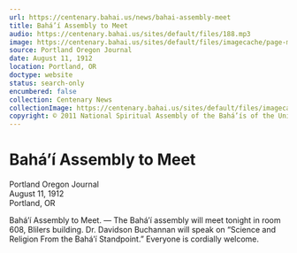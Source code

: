 ```yaml
---
url: https://centenary.bahai.us/news/bahai-assembly-meet
title: Bahá’í Assembly to Meet
audio: https://centenary.bahai.us/sites/default/files/188.mp3
image: https://centenary.bahai.us/sites/default/files/imagecache/page-main-image/images/press_clippings/08-11-1912%20Portland%20Oregon%20Journal%20Bahai%20Assembly%20to%20Meet.png
source: Portland Oregon Journal
date: August 11, 1912
location: Portland, OR
doctype: website
status: search-only
encumbered: false
collection: Centenary News
collectionImage: https://centenary.bahai.us/sites/default/files/imagecache/theme-image/main_image/abdulbaha-overview-small_0.jpg
copyright: © 2011 National Spiritual Assembly of the Bahá’ís of the United States
---
```



# Bahá’í Assembly to Meet

Portland Oregon Journal  
August 11, 1912  
Portland, OR  



Bahá’í Assembly to Meet. — The Bahá’í assembly will meet tonight in room 608, Blilers building. Dr. Davidson Buchannan will speak on “Science and Religion From the Bahá’í Standpoint.” Everyone is cordially welcome.